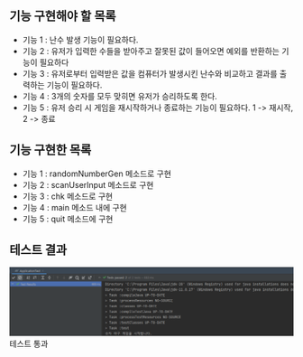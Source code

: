 ## 기능 구현해야 할 목록
- 기능 1 : 난수 발생 기능이 필요하다.
- 기능 2 : 유저가 입력한 수들을 받아주고 잘못된 값이 들어오면 예외를 반환하는 기능이 필요하다
- 기능 3 : 유저로부터 입력받은 값을 컴퓨터가 발생시킨 난수와 비교하고 결과를 출력하는 기능이 필요하다.
- 기능 4 : 3개의 숫자를 모두 맞히면 유저가 승리하도록 한다.
- 기능 5 : 유저 승리 시 게임을 재시작하거나 종료하는 기능이 필요하다. 1 -> 재시작, 2 -> 종료

## 기능 구현한 목록
- 기능 1 : randomNumberGen 메소드로 구현
- 기능 2 : scanUserInput 메소드로 구현
- 기능 3 : chk 메소드로 구현
- 기능 4 : main 메소드 내에 구현
- 기능 5 : quit 메소드에 구현

## 테스트 결과
![img.png](img.png)
테스트 통과